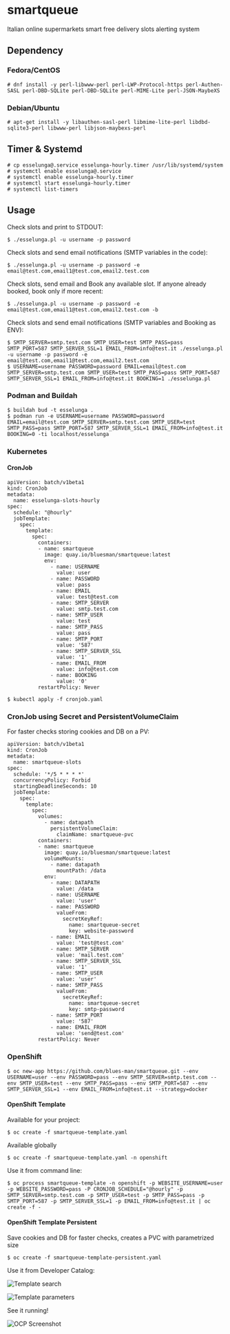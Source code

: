 # smartqueue
Italian online supermarkets smart free delivery slots alerting system


## Dependency

### Fedora/CentOS

```
# dnf install -y perl-libwww-perl perl-LWP-Protocol-https perl-Authen-SASL perl-DBD-SQLite perl-DBD-SQLite perl-MIME-Lite perl-JSON-MaybeXS
```

### Debian/Ubuntu

```
# apt-get install -y libauthen-sasl-perl libmime-lite-perl libdbd-sqlite3-perl libwww-perl libjson-maybexs-perl
```

## Timer & Systemd

```
# cp esselunga@.service esselunga-hourly.timer /usr/lib/systemd/system
# systemctl enable esselunga@.service
# systemctl enable esselunga-hourly.timer
# systemctl start esselunga-hourly.timer
# systemctl list-timers
```
## Usage

Check slots and print to STDOUT:
```
$ ./esselunga.pl -u username -p password
```
Check slots and send email notifications (SMTP variables in the code):
```
$ ./esselunga.pl -u username -p password -e email@test.com,email1@test.com,email2.test.com
```
Check slots, send email and Book any available slot. If anyone already booked, book only if more recent:
```
$ ./esselunga.pl -u username -p password -e email@test.com,email1@test.com,email2.test.com -b
```
Check slots and send email notifications (SMTP variables and Booking as ENV):
```
$ SMTP_SERVER=smtp.test.com SMTP_USER=test SMTP_PASS=pass SMTP_PORT=587 SMTP_SERVER_SSL=1 EMAIL_FROM=info@test.it ./esselunga.pl -u username -p password -e email@test.com,email1@test.com,email2.test.com
$ USERNAME=username PASSWORD=password EMAIL=email@test.com SMTP_SERVER=smtp.test.com SMTP_USER=test SMTP_PASS=pass SMTP_PORT=587 SMTP_SERVER_SSL=1 EMAIL_FROM=info@test.it BOOKING=1 ./esselunga.pl
```
### Podman and Buildah

```
$ buildah bud -t esselunga .
$ podman run -e USERNAME=username PASSWORD=password EMAIL=email@test.com SMTP_SERVER=smtp.test.com SMTP_USER=test SMTP_PASS=pass SMTP_PORT=587 SMTP_SERVER_SSL=1 EMAIL_FROM=info@test.it BOOKING=0 -ti localhost/esselunga
```

### Kubernetes

#### CronJob

```
apiVersion: batch/v1beta1
kind: CronJob
metadata:
  name: esselunga-slots-hourly
spec:
  schedule: "@hourly"
  jobTemplate:
    spec:
      template:
        spec:
          containers:
          - name: smartqueue
            image: quay.io/bluesman/smartqueue:latest
            env:
              - name: USERNAME
                value: user
              - name: PASSWORD
                value: pass
              - name: EMAIL
                value: test@test.com
              - name: SMTP_SERVER
                value: smtp.test.com
              - name: SMTP_USER
                value: test
              - name: SMTP_PASS
                value: pass
              - name: SMTP_PORT
                value: '587'
              - name: SMTP_SERVER_SSL
                value: '1'
              - name: EMAIL_FROM
                value: info@test.com
              - name: BOOKING
                value: '0'
          restartPolicy: Never
```

```
$ kubectl apply -f cronjob.yaml
```

### CronJob using Secret and PersistentVolumeClaim

For faster checks storing cookies and DB on a PV:

```
apiVersion: batch/v1beta1
kind: CronJob
metadata:
  name: smartqueue-slots
spec:
  schedule: '*/5 * * * *'
  concurrencyPolicy: Forbid
  startingDeadlineSeconds: 10
  jobTemplate:
    spec:
      template:
        spec:
          volumes:
            - name: datapath
              persistentVolumeClaim:
                claimName: smartqueue-pvc
          containers:
          - name: smartqueue
            image: quay.io/bluesman/smartqueue:latest
            volumeMounts:
              - name: datapath
                mountPath: /data
            env:
              - name: DATAPATH
                value: /data
              - name: USERNAME
                value: 'user'
              - name: PASSWORD
                valueFrom:
                  secretKeyRef:
                    name: smartqueue-secret
                    key: website-password
              - name: EMAIL
                value: 'test@test.com'
              - name: SMTP_SERVER
                value: 'mail.test.com'
              - name: SMTP_SERVER_SSL
                value: '1'
              - name: SMTP_USER
                value: 'user'
              - name: SMTP_PASS
                valueFrom:
                  secretKeyRef:
                    name: smartqueue-secret
                    key: smtp-password
              - name: SMTP_PORT
                value: '587'
              - name: EMAIL_FROM
                value: 'send@test.com'
          restartPolicy: Never

```

### OpenShift

```
$ oc new-app https://github.com/blues-man/smartqueue.git --env USERNAME=user --env PASSWORD=pass --env SMTP_SERVER=smtp.test.com --env SMTP_USER=test --env SMTP_PASS=pass --env SMTP_PORT=587 --env SMTP_SERVER_SSL=1 --env EMAIL_FROM=info@test.it --strategy=docker
```

#### OpenShift Template

Available for your project:
```
$ oc create -f smartqueue-template.yaml
```

Available globally

```
$ oc create -f smartqueue-template.yaml -n openshift
```

Use it from command line:

```
$ oc process smartqueue-template -n openshift -p WEBSITE_USERNAME=user -p WEBSITE_PASSWORD=pass -P CRONJOB_SCHEDULE="@hourly" -p SMTP_SERVER=smtp.test.com -p SMTP_USER=test -p SMTP_PASS=pass -p SMTP_PORT=587 -p SMTP_SERVER_SSL=1 -p EMAIL_FROM=info@test.it | oc create -f -
```
#### OpenShift Template Persistent

Save cookies and DB for faster checks, creates a PVC with parametrized size

```
$ oc create -f smartqueue-template-persistent.yaml
```

Use it from Developer Catalog:

![Template search](/images/template1.png)

![Template parameters](/images/template2.png)

See it running!

![OCP Screenshot](/images/template3.png)
